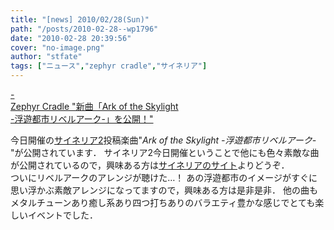 ```yaml
---
title: "[news] 2010/02/28(Sun)"
path: "/posts/2010-02-28--wp1796"
date: "2010-02-28 20:39:56"
cover: "no-image.png"
author: "stfate"
tags: ["ニュース","zephyr cradle","サイネリア"]
---
```


<style type="text/css">
<!--
p {white-space: pre-wrap};
-->
</style>

<a class="topics" href="http://www.zephyr-cradle.info/diary/?date=20100228#p02" target="_blank">- Zephyr Cradle "新曲「Ark of the Skylight -浮遊都市リベルアーク-」を公開！"</a>
<div class="news">今日開催の<a href="http://cineraria-tfs.net/" target="_blank">サイネリア2</a>投稿楽曲"<em>Ark of the Skylight -浮遊都市リベルアーク-</em>"が公開されています．
サイネリア2今日開催ということで他にも色々素敵な曲が公開されているので，興味ある方は<a href="http://cineraria-tfs.net/" target="_blank">サイネリアのサイト</a>よりどうぞ．
<div id="talk">ついにリベルアークのアレンジが聴けた…！
あの浮遊都市のイメージがすぐに思い浮かぶ素敵アレンジになってますので，興味ある方は是非是非．
他の曲もメタルチューンあり癒し系あり四つ打ちありのバラエティ豊かな感じでとても楽しいイベントでした．</div></div>